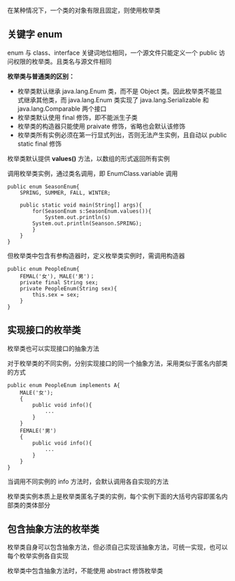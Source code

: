 在某种情况下，一个类的对象有限且固定，则使用枚举类

## 关键字 enum
enum 与 class、interface 关键词地位相同，一个源文件只能定义一个 public 访问权限的枚举类。且类名与源文件相同

**枚举类与普通类的区别：**
- 枚举类默认继承 java.lang.Enum 类，而不是 Object 类。因此枚举类不能显式继承其他类，而 java.lang.Enum 类实现了 java.lang.Serializable 和 java.lang.Comparable 两个接口
- 枚举类默认使用 final 修饰，即不能派生子类
- 枚举类的构造器只能使用 praivate 修饰，省略也会默认该修饰
- 枚举类所有实例必须在第一行显式列出，否则无法产生实例，且自动以 public static final 修饰

枚举类默认提供 **values()** 方法，以数组的形式返回所有实例

调用枚举类实例，通过类名调用，即 EnumClass.variable 调用
```
public enum SeasonEnum{
    SPRING, SUMMER, FALL, WINTER;
    
    public static void main(String[] args){
        for(SeasonEnum s:SeasonEnum.values()){
            System.out.println(s)
        System.out.println(Seanson.SPRING);
        }
    }
}
```

但枚举类中包含有参构造器时，定义枚举类实例时，需调用构造器

```
public enum PeopleEnum{
    FEMAL('女'), MALE('男')；
    private final String sex;
    private PeopleEnum(String sex){
        this.sex = sex;
    }
}
```

## 实现接口的枚举类
枚举类也可以实现接口的抽象方法

对于枚举类的不同实例，分别实现接口的同一个抽象方法，采用类似于匿名内部类的方式

```
public enum PeopleEnum implements A{
    MALE('女');
    {
        public void info(){
            ...
        }
    }
    FEMALE('男')
    {
        public void info(){
            ...
        }
    }
}
```

当调用不同实例的 info 方法时，会默认调用各自实现的方法

枚举类实例本质上是枚举类匿名子类的实例，每个实例下面的大括号内容即匿名内部类的类体部分

## 包含抽象方法的枚举类
枚举类自身可以包含抽象方法，但必须自己实现该抽象方法，可统一实现，也可以每个枚举实例各自实现

枚举类中包含抽象方法时，不能使用 abstract 修饰枚举类